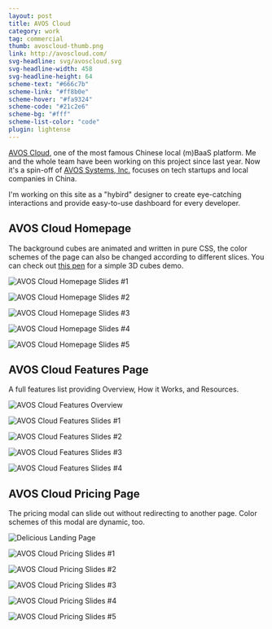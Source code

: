 ```yaml
---
layout: post
title: AVOS Cloud
category: work
tag: commercial
thumb: avoscloud-thumb.png
link: http://avoscloud.com/
svg-headline: svg/avoscloud.svg
svg-headline-width: 458
svg-headline-height: 64
scheme-text: "#666c7b"
scheme-link: "#ff8b0e"
scheme-hover: "#fa9324"
scheme-code: "#21c2e6"
scheme-bg: "#fff"
scheme-list-color: "code"
plugin: lightense
---
```


<p><a href="http://avoscloud.com">AVOS Cloud</a>, one of the most famous Chinese local (m)BaaS platform. Me and the whole team have been working on this project since last year. Now it's a spin-off of <a href="http://avos.com/">AVOS Systems, Inc.</a> focuses on tech startups and local companies in China.</p>

<p>I'm working on this site as a "hybird" designer to create eye-catching interactions and provide easy-to-use dashboard for every developer.</p>

<h2>AVOS Cloud Homepage</h2>
<p>The background cubes are animated and written in pure CSS, the color schemes of the page can also be changed according to different slices. You can check out <a href="http://codepen.io/sparanoid/pen/axiKF">this pen</a> for a simple 3D cubes demo.</p>
<p class="browser"><img src="{{ site.file }}/avoscloud-homepage-01-cropped.png" alt="AVOS Cloud Homepage Slides #1"></p>
<p class="browser"><img src="{{ site.file }}/avoscloud-homepage-02-cropped.png" alt="AVOS Cloud Homepage Slides #2"></p>
<p class="browser"><img src="{{ site.file }}/avoscloud-homepage-03-cropped.png" alt="AVOS Cloud Homepage Slides #3"></p>
<p class="browser"><img src="{{ site.file }}/avoscloud-homepage-04-cropped.png" alt="AVOS Cloud Homepage Slides #4"></p>
<p class="browser"><img src="{{ site.file }}/avoscloud-homepage-05-cropped.png" alt="AVOS Cloud Homepage Slides #5"></p>

<h2>AVOS Cloud Features Page</h2>
<p>A full features list providing Overview, How it Works, and Resources.</p>
<p><img src="{{ site.file }}/avoscloud-features-small-merged.jpg" alt="AVOS Cloud Features Overview"></p>
<p class="browser"><img src="{{ site.file }}/avoscloud-features-01.png" alt="AVOS Cloud Features Slides #1"></p>
<p class="browser"><img src="{{ site.file }}/avoscloud-features-02.png" alt="AVOS Cloud Features Slides #2"></p>
<p class="browser"><img src="{{ site.file }}/avoscloud-features-03.png" alt="AVOS Cloud Features Slides #3"></p>
<p class="browser"><img src="{{ site.file }}/avoscloud-features-04.png" alt="AVOS Cloud Features Slides #4"></p>

<h2>AVOS Cloud Pricing Page</h2>
<p>The pricing modal can slide out without redirecting to another page. Color schemes of this modal are dynamic, too.</p>
<p><img src="{{ site.file }}/avoscloud-pricing-merged-new.jpg" alt="Delicious Landing Page"></p>
<p class="browser"><img src="{{ site.file }}/avoscloud-homepage-pricing-new-01.png" alt="AVOS Cloud Pricing Slides #1"></p>
<p class="browser"><img src="{{ site.file }}/avoscloud-homepage-pricing-new-02.png" alt="AVOS Cloud Pricing Slides #2"></p>
<p class="browser"><img src="{{ site.file }}/avoscloud-homepage-pricing-new-03.png" alt="AVOS Cloud Pricing Slides #3"></p>
<p class="browser"><img src="{{ site.file }}/avoscloud-homepage-pricing-new-04.png" alt="AVOS Cloud Pricing Slides #4"></p>
<p class="browser"><img src="{{ site.file }}/avoscloud-homepage-pricing-new-05.png" alt="AVOS Cloud Pricing Slides #5"></p>
